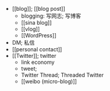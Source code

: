 - [[blog]]; [[blog post]]
    - blogging: 写网志; 写博客
    - [[sina blog]]
    - [[vlog]]
    - [[WordPress]]
- DM; 私信
- [[personal contact]]
- [[Twitter]]; twitter
    - link economy
    - tweet;
    - Twitter Thread; Threaded Twitter
    - [[weibo (micro-blog)]]
